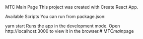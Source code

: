 MTC Main Page
This project was created with Create React App.

Available Scripts
You can run from package.json:

yarn start
Runs the app in the development mode.
Open http://localhost:3000 to view it in the browser.#   M T C _ m a i n _ p a g e  
 
